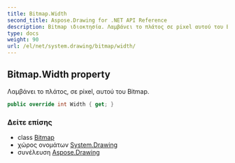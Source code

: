 ```yaml
---
title: Bitmap.Width
second_title: Aspose.Drawing for .NET API Reference
description: Bitmap ιδιοκτησία. Λαμβάνει το πλάτος σε pixel αυτού του Bitmap.
type: docs
weight: 90
url: /el/net/system.drawing/bitmap/width/
---
```

## Bitmap.Width property

Λαμβάνει το πλάτος, σε pixel, αυτού του Bitmap.

```csharp
public override int Width { get; }
```

### Δείτε επίσης

* class [Bitmap](../)
* χώρος ονομάτων [System.Drawing](../../bitmap/)
* συνέλευση [Aspose.Drawing](../../../)



